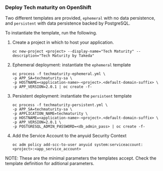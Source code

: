 ### Deploy Tech maturity on OpenShift

Two different templates are provided, `ephemeral` with no data persistence, and `persistent` with data persistence backed by PostgreSQL.

To instantiate the template, run the following.

1. Create a project in which to host your application.
	```
	oc new-project <project> --display-name="Tech Maturity" --description="Tech Maturity by Takeda"
	```

2. Ephemeral deployment: instantiate the `ephemeral` template
	```
	oc process -f techmaturity-ephemeral.yml \
	-p APP_SA=techmaturity-sa \
	-p HOSTNAME=<application-name>-<project>.<default-domain-suffix> \
	-p APP_VERSION=2.0.1 | oc create -f-
	```

2. Persistent deployment: instantiate the `persistent` template
	```
	oc process -f techmaturity-persistent.yml \
	-p APP_SA=techmaturity-sa \
	-p APPLICATION_NAME=techmaturity \
	-p HOSTNAME=<application-name>-<project>.<default-domain-suffix> \
	-p APP_VERSION=2.0.1 \
	-p POSTGRESQL_ADMIN_PASSWORD=<db_admin_pass> | oc create -f-
	```

3. Add the Service Account to the anyuid Security Context
	```
	oc adm policy add-scc-to-user anyuid system:serviceaccount:<project>:<app_service_account>
	```

NOTE: These are the minimal parameters the templates accept. Check the template definition for aditional parameters.
